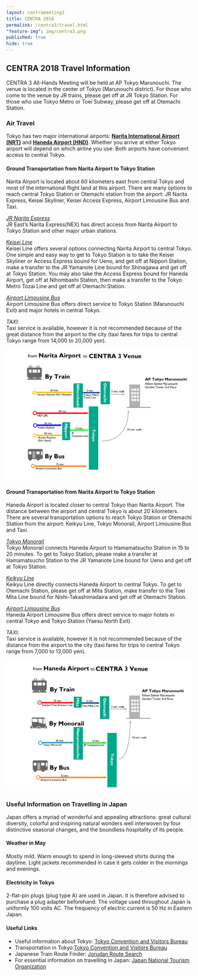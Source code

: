 ```yaml
---
layout: centrameeting3
title: CENTRA 2018
permalink: /centra3/travel.html
"feature-img": img/centra3.png
published: true
hide: true
---
```


## CENTRA 2018 Travel Information  
  
CENTRA 3 All-Hands Meeting will be held at AP Tokyo Marunouchi. The venue is located in the center of Tokyo (Marunouchi district). For those who come to the venue by JR trains, please get off at JR Tokyo Station. For those who use Tokyo Metro or Toei Subway, please get off at Otemachi Station.  


### Air Travel

Tokyo has two major international airports: [**Narita International Airport (NRT)**](https://www.narita-airport.jp/en/) and [**Haneda Airport (HND)**](http://www.haneda-airport.com/). Whether you arrive at either Tokyo airport will depend on which airline you use. Both airports have convenient access to central Tokyo.

#### Ground Transportation from Narita Airport to Tokyo Station

Narita Airport is located about 60 kilometers east from central Tokyo and most of the international flight land at this airport. There are many options to reach central Tokyo Station or Otemachi station from the airport: JR Narita Express, Keisei Skyliner, Keisei Access Express, Airport Limousine Bus and Taxi. 


[*JR Narita Express*](http://www.jreast.co.jp/e/nex/index.html?src=t_info)  
JR East’s Narita Express(NEX) has direct access from Narita Airport to Tokyo Station and other major urban stations.

[*Keisei Line*](http://www.keisei.co.jp/keisei/tetudou/skyliner/us/index.php)  
Keisei Line offers several options connecting Narita Airport to central Tokyo. One simple and easy way to get to Tokyo Station is to take the Keisei Skyliner or Access Express bound for Ueno, and get off at Nippori Station, make a transfer to the JR Yamanote Line bound for Shinagawa and get off at Tokyo Station. You may also take the Access Express bound for Haneda Airport, get off at Nihombashi Station, then make a transfer to the Tokyo Metro Tozai Line and get off at Otemachi Station.

[*Airport Limousine Bus*](https://www.limousinebus.co.jp/en/)  
Airport Limousine Bus offers direct service to Tokyo Station (Marunouchi Exit) and major hotels in central Tokyo.

*TAXI*:   
Taxi service is available, however it is not recommended because of the great distance from the airport to the city (taxi fares for trips to central Tokyo range from 14,000 to 20,000 yen).  

<img src="/img/Narita Airport to venue.png" alt="Narita Airport to venue" style="margin-right: auto;margin-left: auto;" class="img-responsive">

#### Ground Transportation from Narita Airport to Tokyo Station

Haneda Airport is located closer to central Tokyo than Narita Airport. The distance between the airport and central Tokyo is about 20 kilometers. There are several transportation options to reach Tokyo Station or Otemachi Station from the airport: Keikyu Line, Tokyo Monorail, Airport Limousine Bus and Taxi.  

[*Tokyo Monorail*](http://www.tokyo-monorail.co.jp/english/)  
Tokyo Monorail connects Haneda Airport to Hamamatsucho Station in 15 to 20 minutes. To get to Tokyo Station, please make a transfer at Hamamatsucho Station to the JR Yamanote Line bound for Ueno and get off at Tokyo Station.  

[*Keikyu Line*](http://www.haneda-tokyo-access.com/en/)  
Keikyu Line directly connects Haneda Airport to central Tokyo. To get to Otemachi Station, please get off at Mita Station, make transfer to the Toei Mita Line bound for Nishi-Takashimadaira and get off at Otemachi Station.  

[*Airport Limousine Bus*](https://www.limousinebus.co.jp/en/)  
Haneda Airport Limousine Bus offers direct service to major hotels in central Tokyo and Tokyo Station (Yaesu North Exit).  

*TAXI*:  
Taxi service is available, however it is not recommended because of the distance from the airport to the city (taxi fares for trips to central Tokyo range from 7,000 to 13,000 yen).  

<img src="/img/Haneda Airport to venue.png" alt="Haneda Airport to venue" style="margin-right: auto;margin-left: auto;" class="img-responsive">
  

   
### Useful Information on Travelling in Japan

Japan offers a myriad of wonderful and appealing attractions: great cultural diversity, colorful and inspiring natural wonders well interwoven by four distinctive seasonal changes, and the boundless hospitality of its people.  

#### Weather in May

Mostly mild. Warm enough to spend in long-sleeved shirts during the daytime. Light jackets recommended in case it gets colder in the mornings and evenings.  

#### Electricity in Tokyo

2-flat-pin plugs (plug type A) are used in Japan. It is therefore advised to purchase a plug adapter beforehand. The voltage used throughout Japan is uniformly 100 volts AC. The frequency of electric current is 50 Hz in Eastern Japan.  

#### Useful Links 

* Useful information about Tokyo: [Tokyo Convention and Visitors Bureau](http://www.gotokyo.org/en/index.html)  
* Transportation in Tokyo:[Tokyo Convention and Visitors Bureau](http://www.gotokyo.org/en/tourists/info/access/index.html)  
* Japanese Train Route Finder: [Jorudan Route Search](https://world.jorudan.co.jp/mln/en/?sub_lang=nosub)  
* For essential information on travelling in Japan: [Japan National Tourism Organization](https://world.jorudan.co.jp/mln/en/?sub_lang=nosub)  



